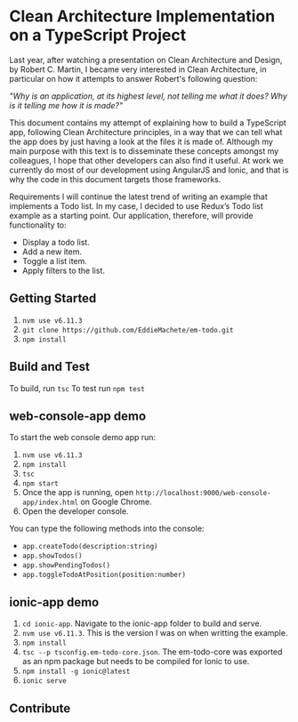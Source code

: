 # Clean Architecture Implementation on a TypeScript Project

Last year, after watching a presentation on Clean Architecture and Design, by Robert C. Martin, I became very interested in Clean Architecture, in particular on how it attempts to answer Robert's following question:

*"Why is an application, at its highest level, not telling me what it does?  Why is it telling me how it is made?"*

This document contains my attempt of explaining how to build a TypeScript app, following Clean Architecture principles, in a way that we can tell what the app does by just having a look at the files it is made of.  Although my main purpose with this text is to disseminate these concepts amongst my colleagues, I hope that other developers can also find it useful.  At work we currently do most of our development using AngularJS and Ionic, and that is why the code in this document targets those frameworks.

Requirements
I will continue the latest trend of writing an example that implements a Todo list.  In my case, I decided to use Redux’s Todo list example as a starting point.  Our application, therefore, will provide functionality to:
* Display a todo list. 
* Add a new item. 
* Toggle a list item.
* Apply filters to the list.


## Getting Started
1. `nvm use v6.11.3`
2. `git clone https://github.com/EddieMachete/em-todo.git`
3. `npm install`

## Build and Test
To build, run `tsc`
To test run `npm test`

## web-console-app demo
To start the web console demo app run:
1. `nvm use v6.11.3`
2. `npm install`
3. `tsc`
4. `npm start`
5. Once the app is running, open `http://localhost:9000/web-console-app/index.html` on Google Chrome.
6. Open the developer console.

You can type the following methods into the console:
* `app.createTodo(description:string)`
* `app.showTodos()`
* `app.showPendingTodos()`
* `app.toggleTodoAtPosition(position:number)`

## ionic-app demo
1. `cd ionic-app`. Navigate to the ionic-app folder to build and serve.
2. `nvm use v6.11.3`. This is the version I was on when writting the example.
3. `npm install`
3. `tsc --p tsconfig.em-todo-core.json`. The em-todo-core was exported as an npm package but needs to be compiled for Ionic to use.
4. `npm install -g ionic@latest`
6. `ionic serve`

## Contribute